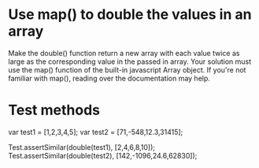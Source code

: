 Use map() to double the values in an array
=========================================
Make the double() function return a new array with each value twice as large as the corresponding value in the passed in array. Your solution must use the map() function of the built-in javascript Array object. If you're not familiar with map(), reading over the documentation may help.

Test methods
================
var test1 = [1,2,3,4,5];
var test2 = [71,-548,12.3,31415];

Test.assertSimilar(double(test1), [2,4,6,8,10]);
Test.assertSimilar(double(test2), [142,-1096,24.6,62830]);

